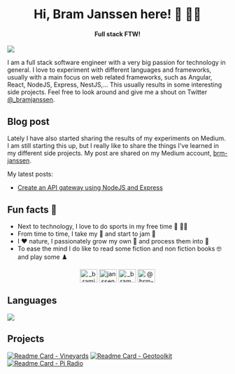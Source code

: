 <h1 align="center">Hi, Bram Janssen here! 👋 👨‍💻</h1>
<h4 align="center">Full stack FTW!</h4>

![](https://komarev.com/ghpvc/?username=janssenbrm&color=brightgreen&style=flat-square)

I am a full stack software engineer with a very big passion for technology in general. I love to experiment with different languages and frameworks, usually with a main focus on web related frameworks, such as Angular, React, NodeJS, Express, NestJS,... This usually results in some interesting side projects. Feel free to look around and give me a shout on Twitter [@_bramjanssen](https://twitter.com/_bramjanssen). 

## Blog post
Lately I have also started sharing the results of my experiments on Medium. I am still starting this up, but I really like to share the things I've learned in my different side projects. My post are shared on my Medium account, [brm-janssen](https://brm-janssen.medium.com/). 

My latest posts:
* [Create an API gateway using NodeJS and Express](https://medium.com/geekculture/create-an-api-gateway-using-nodejs-and-express-933d1ca23322) 

## Fun facts 🥳
* Next to technology, I love to do sports in my free time :mountain_bicyclist: 🏃‍♂️ 
* From time to time, I take my 🎸 and start to jam 🎵
* I ♥️ nature, I passionately grow my own 🍇 and process them into 🍷
* To ease the mind I do like to read some fiction and non fiction books 🤓 and play some ♟️

<p align="center">
<a href="https://twitter.com/_bramjanssen" target="blank"><img align="center" src="https://raw.githubusercontent.com/rahuldkjain/github-profile-readme-generator/master/src/images/icons/Social/twitter.svg" alt="_bramjanssen" height="30" width="40" /></a>
<a href="https://linkedin.com/in/janssenbram" target="blank"><img align="center" src="https://raw.githubusercontent.com/rahuldkjain/github-profile-readme-generator/master/src/images/icons/Social/linked-in-alt.svg" alt="janssenbram" height="30" width="40" /></a>
<a href="https://instagram.com/_bram_janssen_" target="blank"><img align="center" src="https://raw.githubusercontent.com/rahuldkjain/github-profile-readme-generator/master/src/images/icons/Social/instagram.svg" alt="_bram_janssen_" height="30" width="40" /></a>
<a href="https://medium.com/@brm-janssen" target="blank"><img align="center" src="https://raw.githubusercontent.com/rahuldkjain/github-profile-readme-generator/master/src/images/icons/Social/medium.svg" alt="@brm-janssen" height="30" width="40" /></a>
</p>

## Languages

[![](https://github-readme-stats.vercel.app/api/top-langs/?username=janssenbrm&theme=dark)](https://github.com/anuraghazra/github-readme-stats)

## Projects 
[![Readme Card - Vineyards](https://github-readme-stats.vercel.app/api/pin/?username=janssenbrm&repo=vineyards&theme=dark)](https://github.com/janssenbrm/vineyards) [![Readme Card - Geotoolkit](https://github-readme-stats.vercel.app/api/pin/?username=janssenbrm&repo=geotoolkit&theme=dark)](https://github.com/janssenbrm/geotoolkit)  [![Readme Card - Pi Radio](https://github-readme-stats.vercel.app/api/pin/?username=janssenbrm&repo=pi_radio&theme=dark)](https://github.com/janssenbrm/pi_radio)
